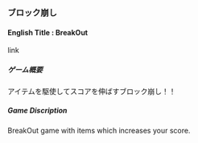 ### ブロック崩し
#### English Title : BreakOut
link

##### ゲーム概要
アイテムを駆使してスコアを伸ばすブロック崩し！！

##### Game Discription
BreakOut game with items which increases your score. 
